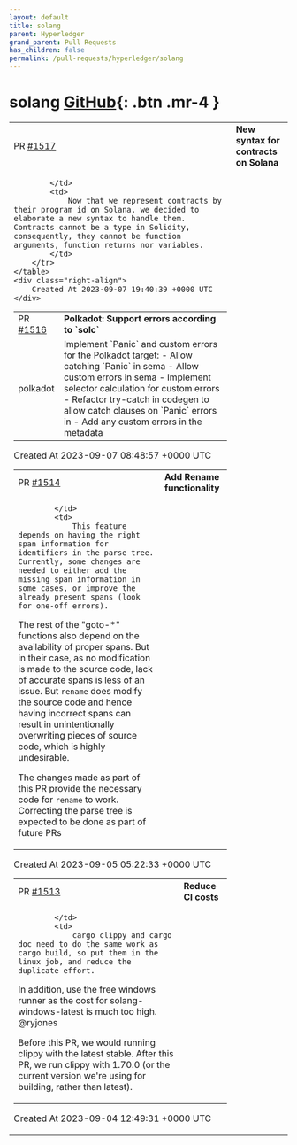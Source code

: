 ```yaml
---
layout: default
title: solang
parent: Hyperledger
grand_parent: Pull Requests
has_children: false
permalink: /pull-requests/hyperledger/solang
---
```


# solang <span class="fs-3 right-align">[GitHub](https://github.com/hyperledger/solang){: .btn .mr-4 }</span>


<div>
    <table>
        <tr>
            <td>
                PR <a href="https://github.com/hyperledger/solang/pull/1517" class=".btn">#1517</a>
            </td>
            <td>
                <b>
                    New syntax for contracts on Solana
                </b>
            </td>
        </tr>
        <tr>
            <td>
                
            </td>
            <td>
                Now that we represent contracts by their program id on Solana, we decided to elaborate a new syntax to handle them. Contracts cannot be a type in Solidity, consequently, they cannot be function arguments, function returns nor variables.
            </td>
        </tr>
    </table>
    <div class="right-align">
        Created At 2023-09-07 19:40:39 +0000 UTC
    </div>
</div>

<div>
    <table>
        <tr>
            <td>
                PR <a href="https://github.com/hyperledger/solang/pull/1516" class=".btn">#1516</a>
            </td>
            <td>
                <b>
                    Polkadot: Support errors according to `solc`
                </b>
            </td>
        </tr>
        <tr>
            <td>
                <span class="chip">polkadot</span>
            </td>
            <td>
                Implement `Panic` and custom errors for the Polkadot target:
- Allow catching `Panic` in sema
- Allow custom errors in sema
- Implement selector  calculation for custom errors
- Refactor try-catch in codegen to allow catch clauses on `Panic` errors in
- Add any custom errors in the metadata
            </td>
        </tr>
    </table>
    <div class="right-align">
        Created At 2023-09-07 08:48:57 +0000 UTC
    </div>
</div>

<div>
    <table>
        <tr>
            <td>
                PR <a href="https://github.com/hyperledger/solang/pull/1514" class=".btn">#1514</a>
            </td>
            <td>
                <b>
                    Add Rename functionality
                </b>
            </td>
        </tr>
        <tr>
            <td>
                
            </td>
            <td>
                This feature depends on having the right span information for identifiers in the parse tree. Currently, some changes are needed to either add the missing span information in some cases, or improve the already present spans (look for one-off errors). 

The rest of the "goto-*" functions also depend on the availability of proper spans. But in their case, as no modification is made to the source code, lack of accurate spans is less of an issue. But `rename` does modify the source code and hence having incorrect spans can result in unintentionally overwriting pieces of source code, which is highly undesirable. 

The changes made as part of this PR provide the necessary code for `rename` to work. Correcting the parse tree is expected to be done as part of future PRs
            </td>
        </tr>
    </table>
    <div class="right-align">
        Created At 2023-09-05 05:22:33 +0000 UTC
    </div>
</div>

<div>
    <table>
        <tr>
            <td>
                PR <a href="https://github.com/hyperledger/solang/pull/1513" class=".btn">#1513</a>
            </td>
            <td>
                <b>
                    Reduce CI costs
                </b>
            </td>
        </tr>
        <tr>
            <td>
                
            </td>
            <td>
                cargo clippy and cargo doc need to do the same work as cargo build, so put them in the linux job, and reduce the duplicate effort.

In addition, use the free windows runner as the cost for solang-windows-latest is much too high. @ryjones 

Before this PR, we would running clippy with the latest stable. After this PR, we run clippy with 1.70.0 (or the current version we're using for building, rather than latest). 
            </td>
        </tr>
    </table>
    <div class="right-align">
        Created At 2023-09-04 12:49:31 +0000 UTC
    </div>
</div>


